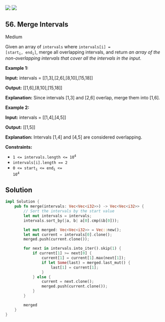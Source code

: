 [![](https://img.shields.io/github/stars/LeetCode-in-Rust/LeetCode-in-Rust?label=Stars&style=flat-square)](https://github.com/LeetCode-in-Rust/LeetCode-in-Rust)
[![](https://img.shields.io/github/forks/LeetCode-in-Rust/LeetCode-in-Rust?label=Fork%20me%20on%20GitHub%20&style=flat-square)](https://github.com/LeetCode-in-Rust/LeetCode-in-Rust/fork)

## 56\. Merge Intervals

Medium

Given an array of `intervals` where <code>intervals[i] = [start<sub>i</sub>, end<sub>i</sub>]</code>, merge all overlapping intervals, and return _an array of the non-overlapping intervals that cover all the intervals in the input_.

**Example 1:**

**Input:** intervals = \[\[1,3],[2,6],[8,10],[15,18]]

**Output:** [[1,6],[8,10],[15,18]]

**Explanation:** Since intervals [1,3] and [2,6] overlap, merge them into [1,6].

**Example 2:**

**Input:** intervals = \[\[1,4],[4,5]]

**Output:** [[1,5]]

**Explanation:** Intervals [1,4] and [4,5] are considered overlapping.

**Constraints:**

*   <code>1 <= intervals.length <= 10<sup>4</sup></code>
*   `intervals[i].length == 2`
*   <code>0 <= start<sub>i</sub> <= end<sub>i</sub> <= 10<sup>4</sup></code>

## Solution

```rust
impl Solution {
    pub fn merge(intervals: Vec<Vec<i32>>) -> Vec<Vec<i32>> {
        // Sort the intervals by the start value
        let mut intervals = intervals;
        intervals.sort_by(|a, b| a[0].cmp(&b[0]));

        let mut merged: Vec<Vec<i32>> = Vec::new();
        let mut current = intervals[0].clone();
        merged.push(current.clone());

        for next in intervals.into_iter().skip(1) {
            if current[1] >= next[0] {
                current[1] = current[1].max(next[1]);
                if let Some(last) = merged.last_mut() {
                    last[1] = current[1];
                }
            } else {
                current = next.clone();
                merged.push(current.clone());
            }
        }

        merged
    }
}
```